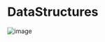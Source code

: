 # DataStructures

![image](https://user-images.githubusercontent.com/74687192/135112282-594d670c-7f42-4983-871d-baadd8ffeba8.png)
